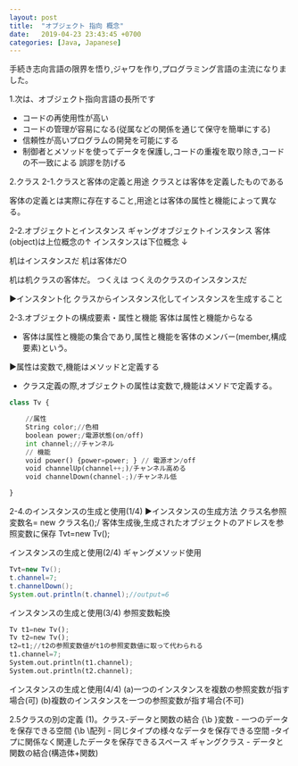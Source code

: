 ```yaml
---
layout: post
title:  "オブジェクト 指向 概念"
date:   2019-04-23 23:43:45 +0700
categories: [Java, Japanese]
---
```


手続き志向言語の限界を悟り,ジャワを作り,プログラミング言語の主流になりました。

1.次は、オブジェクト指向言語の長所です
- コードの再使用性が高い
- コードの管理が容易になる(従属などの関係を通じて保守を簡単にする)
- 信頼性が高いプログラムの開発を可能にする
- 制御者とメソッドを使ってデータを保護し,コードの重複を取り除き,コードの不一致による 誤謬を防げる

2.クラス
2-1.クラスと客体の定義と用途
クラスとは客体を定義したものである

客体の定義とは実際に存在すること,用途とは客体の属性と機能によって異なる。

2-2.オブジェクトとインスタンス
ギャングオブジェクトインスタンス
客体(object)は上位概念の↑
インスタンスは下位概念 ↓

机はインスタンスだ
机は客体だO

机は机クラスの客体だ。
つくえは つくえのクラスのインスタンスだ

 ▶インスタント化
クラスからインスタンス化してインスタンスを生成すること

2-3.オブジェクトの構成要素・属性と機能
客体は属性と機能からなる
- 客体は属性と機能の集合であり,属性と機能を客体のメンバー(member,構成要素)という。

 ▶属性は変数で,機能はメソッドと定義する
- クラス定義の際,オブジェクトの属性は変数で,機能はメソドで定義する。

```python
class Tv {

	//属性
	String color;//色相
	boolean power;/電源状態(on/off)
	int channel;//チャンネル
	// 機能
	void power() {power=power; } // 電源オン/off
	void channelUp(channel++;)/チャンネル高める
	void channelDown(channel-;)/チャンネル低

}
```

2-4.のインスタンスの生成と使用(1/4)
 ▶インスタンスの生成方法
クラス名参照変数名= new クラス名();/ 客体生成後,生成されたオブジェクトのアドレスを参照変数に保存
Tvt=new Tv();

インスタンスの生成と使用(2/4)
ギャングメソッド使用

```java
Tvt=new Tv();
t.channel=7;
t.channelDown();
System.out.println(t.channel);//output=6
```

インスタンスの生成と使用(3/4)
参照変数転換

```python
Tv t1=new Tv();
Tv t2=new Tv();
t2=t1;//t2の参照変数値がt1の参照変数値に取って代わられる
t1.channel=7;
System.out.println(t1.channel);
System.out.println(t2.channel);
```

インスタンスの生成と使用(4/4)
(a)一つのインスタンスを複数の参照変数が指す場合(可)
(b)複数のインスタンスを一つの参照変数が指す場合(不可)


2.5クラスの別の定義
(1)。クラス-データと関数の結合
{\b }変数 - 一つのデータを保存できる空間
{\b \配列 - 同じタイプの様々なデータを保存できる空間
‐タイプに関係なく関連したデータを保存できるスペース
ギャングクラス - データと関数の結合(構造体+関数)
